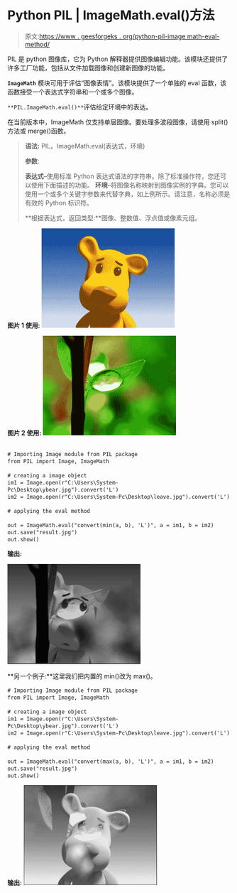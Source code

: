 # Python PIL | ImageMath.eval()方法

> 原文:[https://www . geesforgeks . org/python-pil-image math-eval-method/](https://www.geeksforgeeks.org/python-pil-imagemath-eval-method/)

PIL 是 python 图像库，它为 Python 解释器提供图像编辑功能。该模块还提供了许多工厂功能，包括从文件加载图像和创建新图像的功能。

**`ImageMath`** 模块可用于评估“图像表情”。该模块提供了一个单独的 eval 函数，该函数接受一个表达式字符串和一个或多个图像。

`**PIL.ImageMath.eval()**`评估给定环境中的表达。

在当前版本中，ImageMath 仅支持单层图像。要处理多波段图像，请使用 split()方法或 merge()函数。

> **语法:** PIL。ImageMath.eval(表达式，环境)
> 
> **参数**:
> 
> **表达式**–使用标准 Python 表达式语法的字符串。除了标准操作符，您还可以使用下面描述的功能。
> **环境**–将图像名称映射到图像实例的字典。您可以使用一个或多个关键字参数来代替字典，如上例所示。请注意，名称必须是有效的 Python 标识符。
> 
> **根据表达式，返回类型:**图像、整数值、浮点值或像素元组。

**图片 1 使用:**
![](img/259bd809c8b459a33e042fc45632ace0.png)

**图片 2 使用:**
![](img/ee1e3e82d42af5694c89c469a0f5a294.png)

```

# Importing Image module from PIL package 
from PIL import Image, ImageMath

# creating a image object
im1 = Image.open(r"C:\Users\System-Pc\Desktop\ybear.jpg").convert('L') 
im2 = Image.open(r"C:\Users\System-Pc\Desktop\leave.jpg").convert('L')

# applying the eval method

out = ImageMath.eval("convert(min(a, b), 'L')", a = im1, b = im2)
out.save("result.jpg")
out.show()
```

**输出:**

![](img/6d6f3fac945929e6366c2e6094365a0c.png)

**另一个例子:**这里我们把内置的 min()改为 max()。

```
# Importing Image module from PIL package 
from PIL import Image, ImageMath

# creating a image object
im1 = Image.open(r"C:\Users\System-Pc\Desktop\ybear.jpg").convert('L') 
im2 = Image.open(r"C:\Users\System-Pc\Desktop\leave.jpg").convert('L')

# applying the eval method

out = ImageMath.eval("convert(max(a, b), 'L')", a = im1, b = im2)
out.save("result.jpg")
out.show()
```

**输出:**
![](img/8432bdd8391a3fee56b2d6ecd7f18981.png)